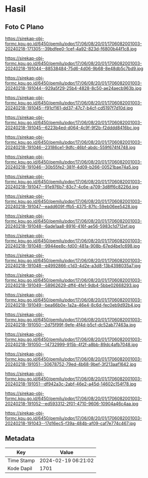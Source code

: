 # Hasil

## Foto C Plano

https://sirekap-obj-formc.kpu.go.id/6450/pemilu/pdpr/17/06/08/20/01/1706082001003-20240218-171305--39bdfee0-1cef-4a92-823d-f6800b44f1c8.jpg

https://sirekap-obj-formc.kpu.go.id/6450/pemilu/pdpr/17/06/08/20/01/1706082001003-20240218-191044--88538484-75d6-4d06-9b68-8e48db5c7bd9.jpg

https://sirekap-obj-formc.kpu.go.id/6450/pemilu/pdpr/17/06/08/20/01/1706082001003-20240218-191044--929a5f29-25b4-4828-8c50-ae24aecb963b.jpg

https://sirekap-obj-formc.kpu.go.id/6450/pemilu/pdpr/17/06/08/20/01/1706082001003-20240218-191045--f91cf161-dd37-47c7-b4cf-cd5197f7d10d.jpg

https://sirekap-obj-formc.kpu.go.id/6450/pemilu/pdpr/17/06/08/20/01/1706082001003-20240218-191045--6223b4ed-d064-4c9f-9f2b-f2dddd8416bc.jpg

https://sirekap-obj-formc.kpu.go.id/6450/pemilu/pdpr/17/06/08/20/01/1706082001003-20240218-191046--23186ce1-9dfc-46bf-abdc-559f674f4748.jpg

https://sirekap-obj-formc.kpu.go.id/6450/pemilu/pdpr/17/06/08/20/01/1706082001003-20240218-191046--30b55fe2-381f-4d09-b266-00521bae74a5.jpg

https://sirekap-obj-formc.kpu.go.id/6450/pemilu/pdpr/17/06/08/20/01/1706082001003-20240218-191047--91e976b7-83c7-4c6e-a709-3d8ff6c8226d.jpg

https://sirekap-obj-formc.kpu.go.id/6450/pemilu/pdpr/17/06/08/20/01/1706082001003-20240218-191047--eadd609f-ffb5-4375-87fc-59eb06ee5428.jpg

https://sirekap-obj-formc.kpu.go.id/6450/pemilu/pdpr/17/06/08/20/01/1706082001003-20240218-191048--6ade1aa8-8916-416f-ae56-5983c1d712ef.jpg

https://sirekap-obj-formc.kpu.go.id/6450/pemilu/pdpr/17/06/08/20/01/1706082001003-20240218-191048--9944ee8c-fd00-481a-908b-67ed4be1c698.jpg

https://sirekap-obj-formc.kpu.go.id/6450/pemilu/pdpr/17/06/08/20/01/1706082001003-20240218-191048--e4992866-c1d3-4d2e-a3d8-13b4398035a7.jpg

https://sirekap-obj-formc.kpu.go.id/6450/pemilu/pdpr/17/06/08/20/01/1706082001003-20240218-191049--58962629-dff4-4fe1-9db4-5bbe02668293.jpg

https://sirekap-obj-formc.kpu.go.id/6450/pemilu/pdpr/17/06/08/20/01/1706082001003-20240218-191049--bea66b0e-1a2a-46e4-8c6d-fec0eb9d92b4.jpg

https://sirekap-obj-formc.kpu.go.id/6450/pemilu/pdpr/17/06/08/20/01/1706082001003-20240218-191050--2d75f99f-9efe-4f4d-b5cf-dc52ab77463a.jpg

https://sirekap-obj-formc.kpu.go.id/6450/pemilu/pdpr/17/06/08/20/01/1706082001003-20240218-191050--14732999-915b-4f2f-a8bb-89dc4afb7048.jpg

https://sirekap-obj-formc.kpu.go.id/6450/pemilu/pdpr/17/06/08/20/01/1706082001003-20240218-191051--30678752-79ed-4b68-9bef-3f213aaf1642.jpg

https://sirekap-obj-formc.kpu.go.id/6450/pemilu/pdpr/17/06/08/20/01/1706082001003-20240218-191051--df942a3c-2abf-46e2-a45d-14602c154f78.jpg

https://sirekap-obj-formc.kpu.go.id/6450/pemilu/pdpr/17/06/08/20/01/1706082001003-20240218-191052--ed593312-2f01-4710-9606-10904a46c4aa.jpg

https://sirekap-obj-formc.kpu.go.id/6450/pemilu/pdpr/17/06/08/20/01/1706082001003-20240218-191043--17d16ec5-f39a-484b-af09-caf7e774c467.jpg


## Metadata

| Key        | Value               |
| ---------- | ------------------- |
| Time Stamp | 2024-02-19 06:21:02 |
| Kode Dapil | 1701                |



